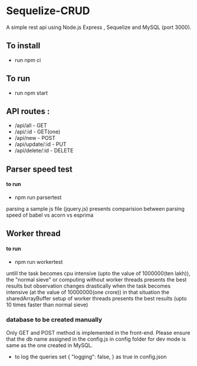 # Sequelize-CRUD

A simple rest api using Node.js Express , Sequelize and MySQL
(port 3000).

## To install

- run npm ci

## To run

- run npm start

## API routes :

- /api/all - GET
- /api/:id - GET(one)
- /api/new - POST
- /api/update/:id - PUT
- /api/delete/:id - DELETE

## Parser speed test

#### to run

- npm run parsertest

parsing a sample js file (jquery.js) presents comparision between parsing speed of babel vs acorn vs esprima

## Worker thread

#### to run

- npm run workertest

untill the task becomes cpu intensive (upto the value of 1000000(ten lakh)), the "normal sieve" or computing without worker threads presents the best results but observation changes drastically when the task becomes intensive (at the value of 10000000(one crore)) in that situation the sharedArrayBuffer setup of worker threads presents the best results (upto 10 times faster than normal sieve)

### database to be created manually

Only GET and POST method is implemented in the front-end.
Please ensure that the db name assigned in the config.js in config folder for dev mode is same as the one created in MySQL.

- to log the queries set { "logging": false, } as true in config.json
